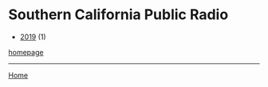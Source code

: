 # Southern California Public Radio

  * [2019](./southern-california-public-radio-2019.md) (1)

[homepage](https://www.scpr.org/)

----

[Home](../index.md)
